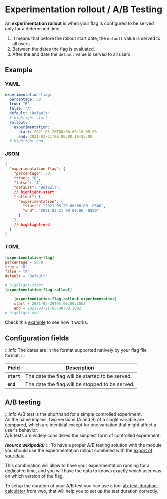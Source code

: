 # Experimentation rollout / A/B Testing
An **experimentation rollout** is when your flag is configured to be served only for a determined time.

1. It means that before the rollout start date, the `default` value is served to all users.
2. Between the dates the flag is evaluated.
3. After the end date the `default` value is served to all users.

## Example

### YAML
```yaml
experimentation-flag:
  percentage: 50
  true: "B"
  false: "A"
  default: "Default"
  # highlight-start
  rollout:
    experimentation:
      start: 2021-03-20T00:00:00.10-05:00
      end: 2021-03-21T00:00:00.10-05:00
  # highlight-end
```

### JSON

```json
{
  "experimentation-flag": {
    "percentage": 50,
    "true": "B",
    "false": "A",
    "default": "Default",
    // highlight-start
    "rollout": {
      "experimentation": {
        "start": "2021-03-20 00:00:00 -0500",
        "end": "2021-03-21 00:00:00 -0500"
      }
    },
    // highlight-end
  }
}
```

### TOML

```toml 
[experimentation-flag]
percentage = 50.0
true = "B"
false = "A"
default = "Default"

# highlight-start
[experimentation-flag.rollout]

    [experimentation-flag.rollout.experimentation]
    start = 2021-03-20T05:00:00.100Z
    end = 2021-03-21T05:00:00.100Z
# highlight-end
```
 
Check this [example](https://github.com/thomaspoignant/go-feature-flag/tree/main/examples/rollout_scheduled) to see how it works. 

## Configuration fields

:::info
The dates are in the format supported natively by your flag file format.
:::

| Field | Description |
|---|---|
|**`start`**| The date the flag will be started to be served.|
|**`end`**| The date the flag will be stopped to be served.|

## A/B testing

:::info
A/B test is the shorthand for a simple controlled experiment.  
As the name implies, two versions (A and B) of a single variable are compared, which are identical except for one variation that might affect a user's behavior.  
A/B tests are widely considered the simplest form of controlled experiment.

_**(source wikipedia)**_
:::
To have a proper A/B testing solution with the module you should use the experimentation rollout combined with the [export of your data](../data_collection/).

This combination will allow to have your experimentation running for a dedicated time, and you will have the data to knows exactly which user was on which version of the flag.

To setup the duration of your A/B test you can use a tool [ab-test-duration-calculator](https://vwo.com/tools/ab-test-duration-calculator/) from vwo, that will help you to set up the test duration correctly.
